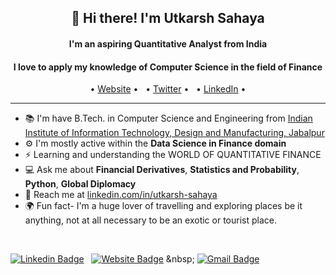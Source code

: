 <h2 align="center">👋 Hi there! I'm Utkarsh Sahaya</h2>
<h4 align="center"> I'm an aspiring Quantitative Analyst from India </h4>
<h4 align="center"> I love to apply my knowledge of Computer Science in the field of Finance </h4>
<p align="center">
   • <a href="http://www.utkarshquant.website/">Website</a> •
   &nbsp;
   • <a href="https://twitter.com/SahayaUtkarsh">Twitter</a> •
   &nbsp;
   • <a href="https://www.linkedin.com/in/utkarsh-sahaya/">LinkedIn</a> •
</p>

---

- 📚 I'm have B.Tech. in Computer Science and Engineering from [Indian Institute of Information Technology, Design and Manufacturing, Jabalpur](https://www.iiitdmj.ac.in/)
- ⚙️ I'm mostly active within the **Data Science in Finance domain**
- ⚡️ Learning and understanding the WORLD OF QUANTITATIVE FINANCE
- 💻 Ask me about **Financial Derivatives**, **Statistics and Probability**, **Python**, **Global Diplomacy**
- 💬 Reach me at [linkedin.com/in/utkarsh-sahaya](https://www.linkedin.com/in/utkarsh-sahaya/)
- 🌍 Fun fact- I'm a huge lover of travelling and exploring places be it anything, not at all necessary to be an exotic or tourist place.

<br>

[![Linkedin Badge](https://img.shields.io/badge/-LinkedIn-blue?style=flat-square&logo=Linkedin&logoColor=white&link=https://www.linkedin.com/in/utkarsh-sahaya/)](https://www.linkedin.com/in/utkarsh-sahaya/)
&nbsp;
[![Website Badge](https://img.shields.io/badge/-Website-e34f26?style=flat-square&logo=Python&logoColor=white&link=http://www.utkarshquant.website/)]([https://www.linkedin.com/in/utkarsh-sahaya/](http://www.utkarshquant.website/))
&nbsp;
[![Gmail Badge](https://img.shields.io/badge/-sahaya.utkarsh-d14836?style=flat-square&logo=Gmail&logoColor=white&link=mailto:sahaya.utkarsh@gmail.com)](mailto:sahaya.utkarsh@gmail.com)
